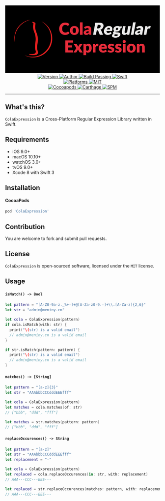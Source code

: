 <p align="center">
  <img src="./ColaExpression.png" alt="ColaExpression">
  <br/><a href="https://cocoapods.org/pods/ColaExpression">
  <img alt="Version" src="https://img.shields.io/badge/version-1.0.0-brightgreen.svg">
  <img alt="Author" src="https://img.shields.io/badge/author-Meniny-blue.svg">
  <img alt="Build Passing" src="https://img.shields.io/badge/build-passing-brightgreen.svg">
  <img alt="Swift" src="https://img.shields.io/badge/swift-3.0%2B-orange.svg">
  <br/>
  <img alt="Platforms" src="https://img.shields.io/badge/platform-macOS%20%7C%20iOS%20%7C%20watchOS%20%7C%20tvOS%20%7C%20Linux-lightgrey.svg">
  <img alt="MIT" src="https://img.shields.io/badge/license-MIT-blue.svg">
  <br/>
  <img alt="Cocoapods" src="https://img.shields.io/badge/cocoapods-compatible-brightgreen.svg">
  <img alt="Carthage" src="https://img.shields.io/badge/carthage-working%20on-red.svg">
  <img alt="SPM" src="https://img.shields.io/badge/swift%20package%20manager-working%20on-red.svg">
  </a>
</p>

***

## What's this?

`ColaExpression` is a Cross-Platform Regular Expression Library written in Swift.

## Requirements

* iOS 9.0+
* macOS 10.10+
* watchOS 3.0+
* tvOS 9.0+
* Xcode 8 with Swift 3

## Installation

#### CocoaPods

```ruby
pod 'ColaExpression'
```

## Contribution

You are welcome to fork and submit pull requests.

## License

`ColaExpression` is open-sourced software, licensed under the `MIT` license.

## Usage

#### `isMatch() -> Bool`

```swift
let pattern = "[A-Z0-9a-z._%+-]+@[A-Za-z0-9.-]+\\.[A-Za-z]{2,6}"
let str = "admin@meniny.cn"
```

```swift
let cola = ColaExpression(pattern)
if cola.isMatch(with: str) {
  print("\(str) is a valid email")
  // admin@meniny.cn is a valid email
}
```

```swift
if str.isMatch(pattern: pattern) {
  print("\(str) is a valid email")
  // admin@meniny.cn is a valid email
}
```

#### `matches() -> [String]`

```swift
let pattern = "[a-z]{3}"
let str = "AAAbbbCCCdddEEEfff"
```

```swift
let cola = ColaExpression(pattern)
let matches = cola.matches(of: str)
// ["bbb", "ddd", "fff"]
```

```swift
let matches = str.matches(pattern: pattern)
// ["bbb", "ddd", "fff"]
```

#### `replaceOccurences() -> String`

```swift
let pattern = "[a-z]"
let str = "AAAbbbCCCdddEEEfff"
let replacement = "-"
```

```swift
let cola = ColaExpression(pattern)
let replaced = cola.replaceOccurences(in: str, with: replacement)
// AAA---CCC---EEE---
```

```swift
let replaced = str.replaceOccurences(matches: pattern, with: replacement)
// AAA---CCC---EEE---
```
